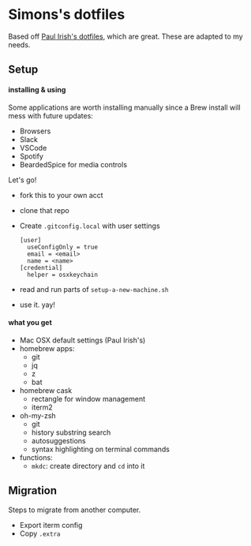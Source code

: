 # Simons's dotfiles

Based off [Paul Irish's dotfiles](https://github.com/paulirish/dotfiles), which are great. These are adapted to my needs.

## Setup

#### installing & using

Some applications are worth installing manually since a Brew install will mess with future updates:

- Browsers
- Slack
- VSCode
- Spotify
- BeardedSpice for media controls

Let's go!

- fork this to your own acct
- clone that repo
- Create `.gitconfig.local` with user settings

      [user]
      	useConfigOnly = true
      	email = <email>
      	name = <name>
      [credential]
      	helper = osxkeychain

- read and run parts of `setup-a-new-machine.sh`
- use it. yay!

#### what you get

- Mac OSX default settings (Paul Irish's)
- homebrew apps:
  - git
  - jq
  - z
  - bat
- homebrew cask
  - rectangle for window management
  - iterm2
- oh-my-zsh
  - git
  - history substring search
  - autosuggestions
  - syntax highlighting on terminal commands
- functions:
  - `mkdc`: create directory and `cd` into it

## Migration

Steps to migrate from another computer.

- Export iterm config
- Copy `.extra`
